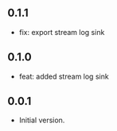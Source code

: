 ## 0.1.1

- fix: export stream log sink

## 0.1.0

- feat: added stream log sink

## 0.0.1

- Initial version.
